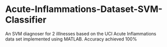 # Acute-Inflammations-Dataset-SVM-Classifier
An SVM diagnoser for 2 illlnesses based on the UCI Acute Inflammations data set implemented using MATLAB. Accuracy achieved 100%
